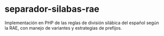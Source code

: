 # separador-silabas-rae
Implementación en PHP de las reglas de división silábica del español según la RAE, con manejo de variantes y estrategias de prefijos.
